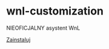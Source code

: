 # wnl-customization
NIEOFICJALNY asystent WnL

[Zainstaluj](https://github.com/wodac/wnl-customization/raw/main/wnl-customization.user.js)